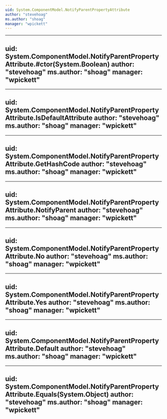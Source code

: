 ```yaml
---
uid: System.ComponentModel.NotifyParentPropertyAttribute
author: "stevehoag"
ms.author: "shoag"
manager: "wpickett"
---
```


---
uid: System.ComponentModel.NotifyParentPropertyAttribute.#ctor(System.Boolean)
author: "stevehoag"
ms.author: "shoag"
manager: "wpickett"
---

---
uid: System.ComponentModel.NotifyParentPropertyAttribute.IsDefaultAttribute
author: "stevehoag"
ms.author: "shoag"
manager: "wpickett"
---

---
uid: System.ComponentModel.NotifyParentPropertyAttribute.GetHashCode
author: "stevehoag"
ms.author: "shoag"
manager: "wpickett"
---

---
uid: System.ComponentModel.NotifyParentPropertyAttribute.NotifyParent
author: "stevehoag"
ms.author: "shoag"
manager: "wpickett"
---

---
uid: System.ComponentModel.NotifyParentPropertyAttribute.No
author: "stevehoag"
ms.author: "shoag"
manager: "wpickett"
---

---
uid: System.ComponentModel.NotifyParentPropertyAttribute.Yes
author: "stevehoag"
ms.author: "shoag"
manager: "wpickett"
---

---
uid: System.ComponentModel.NotifyParentPropertyAttribute.Default
author: "stevehoag"
ms.author: "shoag"
manager: "wpickett"
---

---
uid: System.ComponentModel.NotifyParentPropertyAttribute.Equals(System.Object)
author: "stevehoag"
ms.author: "shoag"
manager: "wpickett"
---
